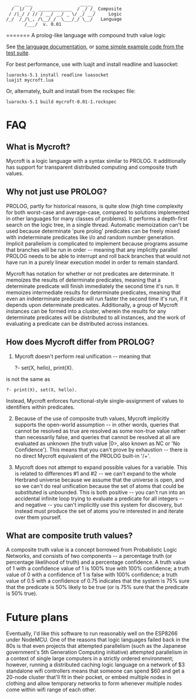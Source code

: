 
       __  ___                  _____ 
      /  |/  /_ _____________  / _/ /_ Composite
     / /|_/ / // / __/ __/ _ \/ _/ __/     Logic
    /_/  /_/\_, /\__/_/  \___/_/ \__/   Language
           /___/  v. 0.01

=======
A prolog-like language with compound truth value logic

See [the language documentation](mycroft-lang.md), or [some simple example code from the test suite](test.myc).

For best performance, use with luajit and install readline and luasocket:

    luarocks-5.1 install readline luasocket
    luajit mycroft.lua

Or, alternately, built and install from the rockspec file:

    luarocks-5.1 build mycroft-0.01-1.rockspec


# FAQ

## What is Mycroft?

Mycroft is a logic language with a syntax similar to PROLOG. It additionally has support for transparent distributed computing and composite truth values.

## Why not just use PROLOG?

PROLOG, partly for historical reasons, is quite slow (high time complexity for both worst-case and average-case, compared to solutions implemented in other languages for many classes of problems). It performs a depth-first search on the logic tree, in a single thread. Automatic memoization can't be used because determinate 'pure prolog' predicates can be freely mixed with indeterminate predicates like i/o and random number generation. Implicit parallelism is complicated to implement because programs assume that branches will be run in order -- meaning that any implicitly parallel PROLOG needs to be able to interrupt and roll back branches that would not have run in a purely linear execution model in order to remain standard.


Mycroft has notation for whether or not predicates are determinate. It memoizes the results of determinate predicates, meaning that a determinate predicate will finish immediately the second time it's run. It memoizes intermediate results for determinate predicates, meaning that even an indeterminate predicate will run faster the second time it's run, if it depends upon determinate predicates. Additionally, a group of Mycroft instances can be formed into a cluster, wherein the results for any determinate predicates will be distributed to all instances, and the work of evaluating a predicate can be distributed across instances.

## How does Mycroft differ from PROLOG?

1. Mycroft doesn't perform real unification -- meaning that

    ?- set(X, hello), print(X).

is not the same as

    ?- print(X), set(X, hello).

Instead, Mycroft enforces functional-style single-assignment of values to identifiers within predicates.

2. Because of the use of composite truth values, Mycroft implicitly supports the open-world assumption -- in other words, queries that cannot be resolved as true are resolved as some non-true value rather than necessarily false, and queries that cannot be resolved at all are evaluated as unknown (the truth value |0>, also known as NC or 'No Confidence'). This means that you can't prove by exhaustion -- there is no direct Mycroft equivalent of the PROLOG built-in '/+'.

3. Mycroft does not attempt to expand possible values for a variable. This is related to differences #1 and #2 -- we can't expand to the whole Herbrand universe because we assume that the universe is open, and so we can't do real unification because the set of atoms that could be substituted is unbounded. This is both positive -- you can't run into an accidental infinite loop trying to evaluate a predicate for all integers -- and negative -- you can't implicitly use this system for discovery, but instead must produce the set of atoms you're interested in and iterate over them yourself.

## What are composite truth values?

A composite truth value is a concept borrowed from Probablistic Logic Networks, and consists of two components -- a percentage truth (or percentage likelihood of truth) and a percentage confidence. A truth value of 1 with a confidence value of 1 is 100% true with 100% confidence; a truth value of 0 with a confidence of 1 is false with 100% confidence; a truth value of 0.5 with a confidence of 0.75 indicates that the system is 75% sure that the predicate is 50% likely to be true (or is 75% sure that the predicate is 50% true).

# Future plans

Eventually, I'd like this software to run reasonably well on the ESP8266 under NodeMCU. One of the reasons that logic languages failed back in the 80s is that even projects that attempted parallelism (such as the Japanese government's 5th Generation Computing initiative) attempted parallelism in a context of single large computers in a strictly ordered environment; however, running a distributed caching logic language on a network of $3 standalone wifi controllers means that someone can spend $60 and get a 20-node cluster that'll fit in their pocket, or embed multiple nodes in clothing and allow temporary networks to form whenever multiple nodes come within wifi range of each other.
